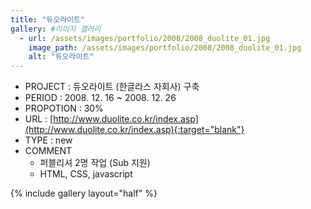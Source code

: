 ```yaml
---
title: "듀오라이트"
gallery: #이미지 갤러리
  - url: /assets/images/portfolio/2008/2008_duolite_01.jpg
    image_path: /assets/images/portfolio/2008/2008_duolite_01.jpg
    alt: "듀오라이트"
---
```


- PROJECT : 듀오라이트 (한글라스 자회사) 구축
- PERIOD : 2008. 12. 16 ~ 2008. 12. 26
- PROPOTION : 30%
- URL : [http://www.duolite.co.kr/index.asp](http://www.duolite.co.kr/index.asp){:target="blank"}
- TYPE : new
- COMMENT
  - 퍼블리셔 2명 작업 (Sub 지원)
  - HTML, CSS, javascript

{% include gallery layout="half" %}
